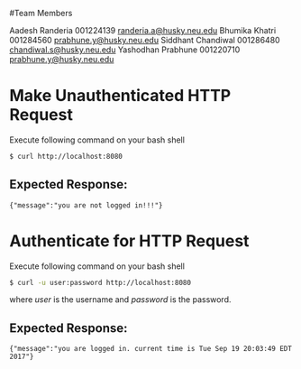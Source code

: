 #Team Members

Aadesh Randeria     001224139   randeria.a@husky.neu.edu
Bhumika Khatri      001284560   prabhune.y@husky.neu.edu
Siddhant Chandiwal  001286480   chandiwal.s@husky.neu.edu
Yashodhan Prabhune  001220710   prabhune.y@husky.neu.edu

# Make Unauthenticated HTTP Request

Execute following command on your bash shell
``` bash
$ curl http://localhost:8080
```

## Expected Response:
```
{"message":"you are not logged in!!!"}
```

# Authenticate for HTTP Request

Execute following command on your bash shell
``` bash
$ curl -u user:password http://localhost:8080
```

where *user* is the username and *password* is the password.

## Expected Response:
 ```
 {"message":"you are logged in. current time is Tue Sep 19 20:03:49 EDT 2017"}
 ```
